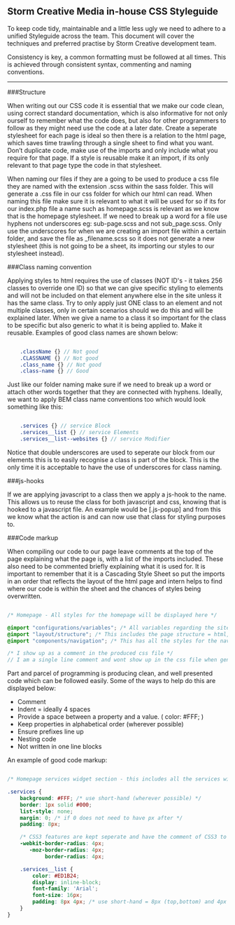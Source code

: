 ## Storm Creative Media in-house CSS Styleguide

To keep code tidy, maintainable and a little less ugly we need to adhere to a unified Styleguide across the team. This document will cover the techniques and preferred practise by Storm Creative development team.

Consistency is key, a common formatting must be followed at all times. This is achieved through consistent syntax, commenting and naming conventions.

---
<!--
---
### Initial setup
---

---
### Folder structure
---

It is important that we have a home for our code so as developers we know where we can access it at any given time. All stylesheets are stored within the assets folder of our directory under a subfolder of styles.  Within this subfolder is another folder, which is called sass. This will store all the sass code being used for that particular project. 

* assets
	* styles
		* sass
			* configurations
         	* components
         	* fonts
         	* layout
         	* mixins

More folders are added as shown above to the sass folder and this is so we can import styles into our main sheets without the duplication of code everywhere and saves time trawling through each file looking for a specific section of code to make a change, so by placing these files within the proper subfolders is important. Only make an import if it is necessary and will be used again in another sheet.
-->

###Structure

When writing out our CSS code it is essential that we make our code clean, using correct standard documentation, which is also informative for not only ourself to remember what the code does, but also for other programmers to follow as they might need use the code at a later date. Create a seperate stylesheet for each page is ideal so then there is a relation to the html page, which saves time trawling through a single sheet to find what you want. Don’t duplicate code, make use of the imports and only include what you require for that page. If a style is reusable make it an import, if its only relevant to that page type the code in that stylesheet.

When naming our files if they are a going to be used to produce a css file they are named with the extension .scss within the sass folder. This will generate a .css file in our css folder for which our html can read. When naming this file make sure it is relevant to what it will be used for so if its for our index.php file a name such as homepage.scss is relevant as we know that is the homepage stylesheet. If we need to break up a word for a file use hyphens not underscores eg: sub-page.scss and not sub_page.scss. Only use the underscores for when we are creating an import file within a certain folder, and save the file as _filename.scss so it does not generate a new stylesheet (this is not going to be a sheet, its importing our styles to our stylesheet instead).

###Class naming convention

Applying styles to html requires the use of classes (NOT ID's - it takes 256 classes to override one ID) so that we can give specific styling to elements and will not be included on that element anywhere else in the site unless it has the same class. Try to only apply just ONE class to an element and not multiple classes, only in certain scenarios should we do this and will be explained later. When we give a name to a class it so important for the class to be specific but also generic to what it is being applied to. Make it reusable. Examples of good class names are shown below:

```scss

	.className {} // Not good
	.CLASSNAME {} // Not good
	.class_name {} // Not good
	.class-name {} // Good

```
Just like our folder naming make sure if we need to break up a word or attach other words together that they are connected with hyphens. Ideally, we want to apply BEM class name conventions too which would look something like this:

```scss

	.services {} // service Block
	.services__list {} // service Elements
	.services__list--websites {} // service Modifier

```
Notice that double underscores are used to seperate our block from our elements this is to easily recognise a class is part of the block. This is the only time it is acceptable to have the use of underscores for class naming.

###js-hooks

If we are applying javascript to a class then we apply a js-hook to the name. This allows us to reuse the class for both javascript and css, knowing that is hooked to a javascript file. An example would be [.js-popup] and from this we know what the action is and can now use that class for styling purposes to.

###Code markup

When compiling our code to our page leave comments at the top of the page explaining what the page is, with a list of the imports included. These also need to be commented briefly explaining what it is used for. It is important to remember that it is a Cascading Style Sheet so put the imports in an order that reflects the layout of the html page and intern helps to find where our code is within the sheet and the chances of styles being overwritten. 

```scss

/* Homepage - All styles for the homepage will be displayed here */

@import "configurations/variables"; /* All variables regarding the sites generic featues are included within this file */
@import "layout/structure"; /* This includes the page structure = html, body, wrapper and container classes */
@import "components/navigation"; /* This has all the styles for the navigation */

/* I show up as a comment in the produced css file */
// I am a single line comment and wont show up in the css file when generated

```

Part and parcel of programming is producing clean, and well presented code which can be followed easily. Some of the ways to help do this are displayed below:

* Comment
* Indent = ideally 4 spaces
* Provide a space between a property and a value. ( color: #FFF; )
* Keep properties in alphabetical order (wherever possible)
* Ensure prefixes line up
* Nesting code
* Not written in one line blocks

An example of good code markup:

```scss

/* Homepage services widget section - this includes all the services within the services section on the homepage */

.services {
	background: #FFF; /* use short-hand (wherever possible) */
  	border: 1px solid #000;
  	list-style: none;
  	margin: 0; /* if 0 does not need to have px after */
  	padding: 8px;

  	/* CSS3 features are kept seperate and have the comment of CSS3 to let us know */
  	-webkit-border-radius: 4px;
       -moz-border-radius: 4px;
            border-radius: 4px;

    .services__list {
    	color: #ED1B24;
    	display: inline-block;
    	font-family: 'Arial';
    	font-size: 16px;
    	padding: 8px 4px; /* use short-hand = 8px (top,bottom) and 4px (left,right) */
    }
}

```


